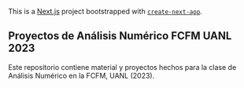 This is a [Next.js](https://nextjs.org/) project bootstrapped with [`create-next-app`](https://github.com/vercel/next.js/tree/canary/packages/create-next-app).

## Proyectos de Análisis Numérico FCFM UANL 2023

Este repositorio contiene material y proyectos hechos para la clase de Análisis Numérico en la FCFM, UANL (2023).